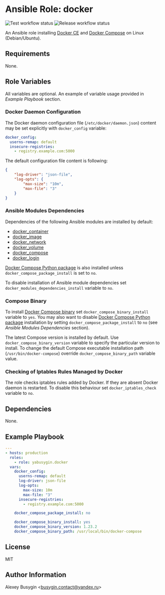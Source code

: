 Ansible Role: docker
====================

![Test workflow status](https://github.com/yabusygin/ansible-role-docker/workflows/test/badge.svg)
![Release workflow status](https://github.com/yabusygin/ansible-role-docker/workflows/release/badge.svg)

An Ansible role installing [Docker CE][Engine] and [Docker Compose][Compose]
on Linux (Debian/Ubuntu).

[Engine]: https://docs.docker.com/install/
[Compose]: https://docs.docker.com/compose/

Requirements
------------

None.

Role Variables
--------------

All variables are optional. An example of variable usage provided in *Example
Playbook* section.

### Docker Daemon Configuration ###

The Docker daemon configuration file (`/etc/docker/daemon.json`) content may be
set explicitly with `docker_config` variable:

```yaml
docker_config:
  userns-remap: default
  insecure-registries:
    - registry.example.com:5000
```

The default configuration file content is following:

```json
{
    "log-driver": "json-file",
    "log-opts": {
        "max-size": "10m",
        "max-file": "3"
    }
}
```

### Ansible Modules Dependencies ###

Dependencies of the following Ansible modules are installed by default:

*   [docker_container](https://docs.ansible.com/ansible/latest/modules/docker_container_module.html)
*   [docker_image](https://docs.ansible.com/ansible/latest/modules/docker_image_module.html)
*   [docker_network](https://docs.ansible.com/ansible/latest/modules/docker_network_module.html)
*   [docker_volume](https://docs.ansible.com/ansible/latest/modules/docker_volume_module.html)
*   [docker_compose](https://docs.ansible.com/ansible/latest/modules/docker_compose_module.html)
*   [docker_login](https://docs.ansible.com/ansible/latest/modules/docker_login_module.html)

[Docker Compose Python package][docker-compose] is also installed unless
`docker_compose_package_install` is set to `no`.

[docker-compose]: https://pypi.org/project/docker-compose/

To disable installation of Ansible module dependencies set
`docker_modules_dependencies_install` variable to `no`.

### Compose Binary ###

To install [Docker Compose binary][Compose Releases] set
`docker_compose_binary_install` variable to `yes`. You may also want to disable
[Docker Compose Python package][docker-compose] installation by setting
`docker_compose_package_install` to `no` (see *Ansible Modules Dependencies*
section).

[Compose Releases]: https://github.com/docker/compose/releases

The latest Compose version is installed by default. Use
`docker_compose_binary_version` variable to specify the particular version
to install. To change the default Compose executable installation path
(`/usr/bin/docker-compose`) override `docker_compose_binary_path` variable
value.

### Checking of Iptables Rules Managed by Docker ###

The role checks iptables rules added by Docker. If they are absent Docker daemon
is restarted. To disable this behaviour set `docker_iptables_check` variable
to `no`.

Dependencies
------------

None.

Example Playbook
----------------

```yaml
---
- hosts: production
  roles:
    - role: yabusygin.docker
  vars:
    docker_config:
      userns-remap: default
      log-driver: json-file
      log-opts:
        max-size: 10m
        max-file: "3"
      insecure-registries:
        - registry.example.com:5000

    docker_compose_package_install: no

    docker_compose_binary_install: yes
    docker_compose_binary_version: 1.23.2
    docker_compose_binary_path: /usr/local/bin/docker-compose
```

License
-------

MIT

Author Information
------------------

Alexey Busygin \<busygin.contact@yandex.ru\>
